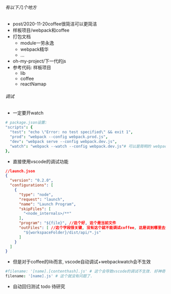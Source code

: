 ###### 有以下几个地方

- post/2020-11-20coffee很简洁可以更简洁
- 样板项目/webpack和coffee
- 打包文档
  - module一劳永逸
  - webpack精华
  - ...
- oh-my-project/下一代的js
- 参考代码: 样板项目
  - lib
  - coffee
  - reactNamap

###### 调试

- 一定要开watch

```coffeescript
# package.json设置: 
"scripts": {
  "test": "echo \"Error: no test specified\" && exit 1",
  "prod": "webpack --config webpack.prod.js",
  "dev": "webpack serve --config webpack.dev.js", 
  "watch": "webpack --watch --config webpack.dev.js"# 可以是简明的 webpack --watch, 不一定要指定配置config文件
},
```
- 直接使用vscode的调试功能

```json
//launch.json
{
  "version": "0.2.0",
  "configurations": [
    {
      "type": "node",
      "request": "launch",
      "name": "Launch Program",
      "skipFiles": [
        "<node_internals>/**"
      ],
      "program": "${file}", //这个好, 这个是当前文件
      "outFiles": [ //这个字段很关键, 没有这个就不能调试coffee, 这是说到哪里去搜索
        "${workspaceFolder}/dist/api/*.js"
      ]
    }
  ]
}
```
- 但是对于coffee的lib而言, vscode自动调试+webpackwatch会不生效

```coffeescript
#filename: '[name].[contenthash].js' # 这个会导致vscode的调试不生效. 好神奇.
filename: '[name].js' # 这个就没有问题了.
```
- 自动回归测试 todo 待研究